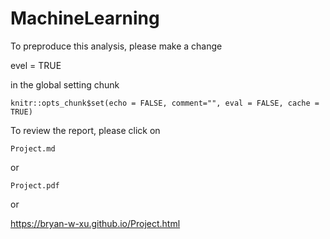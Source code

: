 # MachineLearning

To preproduce this analysis, please make a change

evel = TRUE

in the global setting chunk

```{r setup, include=FALSE}
knitr::opts_chunk$set(echo = FALSE, comment="", eval = FALSE, cache = TRUE)
```

To review the report, please click on

    Project.md

or

    Project.pdf

or

https://bryan-w-xu.github.io/Project.html
